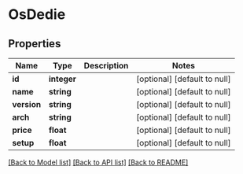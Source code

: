 # OsDedie

## Properties
Name | Type | Description | Notes
------------ | ------------- | ------------- | -------------
**id** | **integer** |  | [optional] [default to null]
**name** | **string** |  | [optional] [default to null]
**version** | **string** |  | [optional] [default to null]
**arch** | **string** |  | [optional] [default to null]
**price** | **float** |  | [optional] [default to null]
**setup** | **float** |  | [optional] [default to null]

[[Back to Model list]](../README.md#documentation-for-models) [[Back to API list]](../README.md#documentation-for-api-endpoints) [[Back to README]](../README.md)


